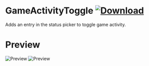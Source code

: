 # GameActivityToggle [![Download](https://media.wtf/31024660)](https://betterdiscord.net/ghdl?id=3500 "GameActivityToggle")
Adds an entry in the status picker to toggle game activity.

# Preview
![Preview](https://media.wtf/12141189)
![Preview](https://media.wtf/64166532)